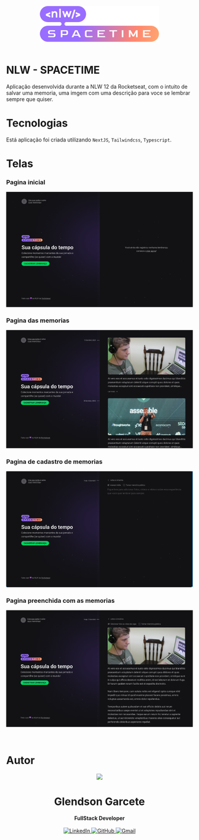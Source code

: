 <div align="center">
  <img 
    alt="Logo NLW spacetime" 
    title="NLW" 
    src="./src/assets/nlw-spacetime-logo.svg"
  >
</div>
<br>

# NLW - SPACETIME
Aplicação desenvolvida durante a NLW 12 da Rocketseat, com o intuito de salvar uma memoria, uma imgem com uma descrição para voce se lembrar sempre que quiser.

# Tecnologias

Está aplicação foi criada utilizando `NextJS`, `Tailwindcss`, `Typescript`.

# Telas

### Pagina inicial
![Layout](.github/screen1.png)

### Pagina das memorias
![Memories](.github/screen2.png)

### Pagina de cadastro de memorias
![new](.github/screen3.png)

### Pagina preenchida com as memorias
![new2](.github/screen4.png)

<br/>

# Autor

<div align="center">
<img src="https://images.weserv.nl/?url=https://avatars.githubusercontent.com/u/110988949?v=4?v=4&h=100&w=100&fit=cover&mask=circle&maxage=7d" />
<h1>Glendson Garcete</h1>
<strong>FullStack Developer</strong>
<br/>
<br/>

<a href="https://www.linkedin.com/in/glendson-zeus-tomazetto-garcete-a2a0b190/" target="_blank">
<img alt="LinkedIn" src="https://img.shields.io/badge/linkedin-%230077B5.svg?style=for-the-badge&logo=linkedin&logoColor=white"/>
</a>

<a href="https://github.com/glendson" target="_blank">
<img alt="GitHub" src="https://img.shields.io/badge/github-%23121011.svg?style=for-the-badge&logo=github&logoColor=white"/>
</a>

<a href="mailto:gztomazetto@gmail.com?subject=Fala%20Dev" target="_blank">
<img alt="Gmail" src="https://img.shields.io/badge/Gmail-D14836?style=for-the-badge&logo=gmail&logoColor=white" />
</a>


<br/>
<br/>
</div>